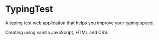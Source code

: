 # TypingTest
A typing test web application that helps you improve your typing speed.

Creating using vanilla JavaScript, HTML and CSS.
